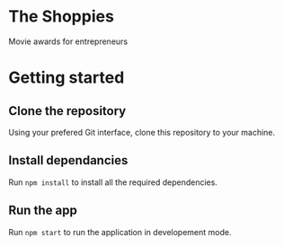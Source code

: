 # The Shoppies

Movie awards for entrepreneurs

# Getting started

## Clone the repository

Using your prefered Git interface, clone this repository to your machine.

## Install dependancies

Run `npm install` to install all the required dependencies.

## Run the app

Run `npm start` to run the application in developement mode.
